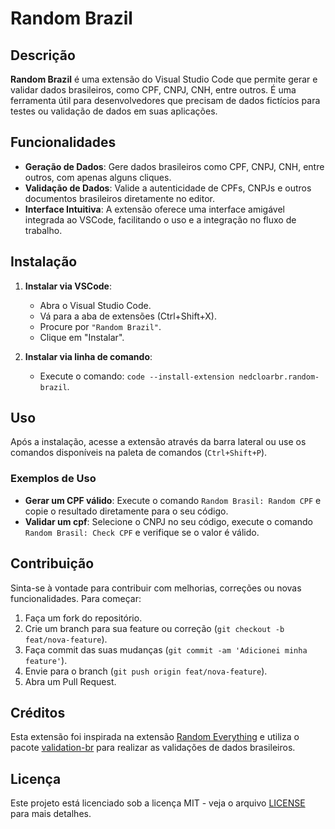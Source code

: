 # Random Brazil

## Descrição

**Random Brazil** é uma extensão do Visual Studio Code que permite gerar e validar dados brasileiros, como CPF, CNPJ, CNH, entre outros. É uma ferramenta útil para desenvolvedores que precisam de dados fictícios para testes ou validação de dados em suas aplicações.

## Funcionalidades

- **Geração de Dados**: Gere dados brasileiros como CPF, CNPJ, CNH, entre outros, com apenas alguns cliques.
- **Validação de Dados**: Valide a autenticidade de CPFs, CNPJs e outros documentos brasileiros diretamente no editor.
- **Interface Intuitiva**: A extensão oferece uma interface amigável integrada ao VSCode, facilitando o uso e a integração no fluxo de trabalho.

## Instalação

1. **Instalar via VSCode**:
   - Abra o Visual Studio Code.
   - Vá para a aba de extensões (Ctrl+Shift+X).
   - Procure por `"Random Brazil"`.
   - Clique em "Instalar".

2. **Instalar via linha de comando**:
   - Execute o comando: `code --install-extension nedcloarbr.random-brazil`.

## Uso

Após a instalação, acesse a extensão através da barra lateral ou use os comandos disponíveis na paleta de comandos (`Ctrl+Shift+P`).

### Exemplos de Uso

- **Gerar um CPF válido**: Execute o comando `Random Brasil: Random CPF` e copie o resultado diretamente para o seu código.
- **Validar um cpf**: Selecione o CNPJ no seu código, execute o comando `Random Brasil: Check CPF` e verifique se o valor é válido.

## Contribuição

Sinta-se à vontade para contribuir com melhorias, correções ou novas funcionalidades. Para começar:

1. Faça um fork do repositório.
2. Crie um branch para sua feature ou correção (`git checkout -b feat/nova-feature`).
3. Faça commit das suas mudanças (`git commit -am 'Adicionei minha feature'`).
4. Envie para o branch (`git push origin feat/nova-feature`).
5. Abra um Pull Request.

## Créditos

Esta extensão foi inspirada na extensão [Random Everything](https://marketplace.visualstudio.com/items?itemName=helixquar.randomeverything) e utiliza o pacote [validation-br](https://www.npmjs.com/package/validation-br) para realizar as validações de dados brasileiros.

## Licença

Este projeto está licenciado sob a licença MIT - veja o arquivo [LICENSE](LICENSE) para mais detalhes.
